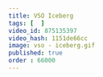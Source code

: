 ```yaml
---
title: VSO Iceberg
tags: [  ]
video_id: 875135397
video_hash: 1151de66cc
image: vso - iceberg.gif
published: true
order : 66000
---
```

